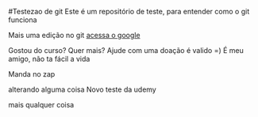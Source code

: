 #Testezao de git
Este é um repositório de teste, para entender como o git funciona

Mais uma edição no git [acessa o google](http://www.google.com.br/)

Gostou do curso? Quer mais? Ajude com uma doação é valido =)
É meu amigo, não ta fácil a vida

Manda no zap


alterando alguma coisa
Novo teste da udemy 

mais qualquer coisa